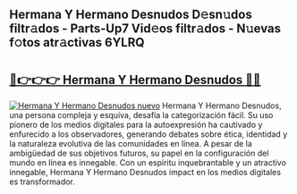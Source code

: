 ## Hermana Y Hermano Desnudos D𝚎sn𝚞dos filtr𝚊dos - Parts-Up7 Vid𝚎os filtr𝚊dos - N𝚞evas f𝚘tos atr𝚊ctivas 6YLRQ

# <h2><a href="http://mb9ih8.tromn.icu/?c=Hermana+Y+Hermano+Desnudos">🔗👉👉👉 Hermana Y Hermano Desnudos 🔗🔗</a></h2>

[![Hermana Y Hermano Desnudos nuevo](https://i.imgur.com/pEAQMta.gif)](http://mb9ih8.tromn.icu/?c=Hermana+Y+Hermano+Desnudos)
Hermana Y Hermano Desnudos, una persona compleja y esquiva, desafía la categorización fácil. Su uso pionero de los medios digitales para la autoexpresión ha cautivado y enfurecido a los observadores, generando debates sobre ética, identidad y la naturaleza evolutiva de las comunidades en línea. A pesar de la ambigüedad de sus objetivos futuros, su papel en la configuración del mundo en línea es innegable. Con un espíritu inquebrantable y un atractivo innegable, Hermana Y Hermano Desnudos impact en los medios digitales es transformador.
